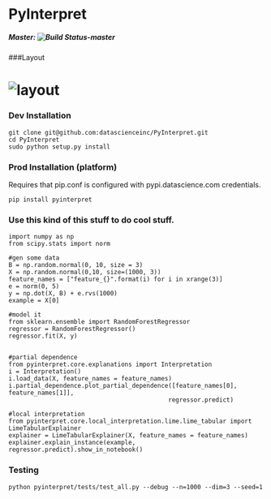 # PyInterpret
##### Master: ![Build Status-master](https://api.travis-ci.com/repositories/datascienceinc/model-interpretation.svg?token=okdWYn5kDgeoCPJZGPEz&branch=master)
###Layout

![layout](../master/PyInterpret.png?raw=true)
=======

### Dev Installation
```
git clone git@github.com:datascienceinc/PyInterpret.git
cd PyInterpret
sudo python setup.py install
```

### Prod Installation (platform)
Requires that pip.conf is configured with pypi.datascience.com credentials.

```
pip install pyinterpret
```


### Use this kind of this stuff to do cool stuff.

```
import numpy as np
from scipy.stats import norm

#gen some data
B = np.random.normal(0, 10, size = 3)
X = np.random.normal(0,10, size=(1000, 3))
feature_names = ["feature_{}".format(i) for i in xrange(3)]
e = norm(0, 5)
y = np.dot(X, B) + e.rvs(1000)
example = X[0]

#model it
from sklearn.ensemble import RandomForestRegressor
regressor = RandomForestRegressor()
regressor.fit(X, y)


#partial dependence
from pyinterpret.core.explanations import Interpretation
i = Interpretation()
i.load_data(X, feature_names = feature_names)
i.partial_dependence.plot_partial_dependence([feature_names[0], feature_names[1]],
                                            regressor.predict)

#local interpretation
from pyinterpret.core.local_interpretation.lime.lime_tabular import LimeTabularExplainer
explainer = LimeTabularExplainer(X, feature_names = feature_names)
explainer.explain_instance(example,  regressor.predict).show_in_notebook()

```

### Testing
```
python pyinterpret/tests/test_all.py --debug --n=1000 --dim=3 --seed=1
```
